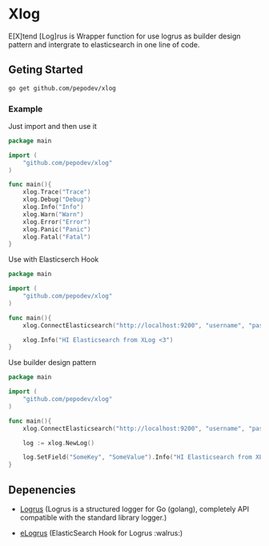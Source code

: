 # Xlog

E[X]tend [Log]rus is Wrapper function for use logrus as builder design pattern and intergrate to elasticsearch in one line of code.

## Geting Started

```sh
go get github.com/pepodev/xlog
```

### Example

Just import and then use it

```go
package main

import (
    "github.com/pepodev/xlog"
)

func main(){
    xlog.Trace("Trace")
    xlog.Debug("Debug")
    xlog.Info("Info")
    xlog.Warn("Warn")
    xlog.Error("Error")
    xlog.Panic("Panic")
    xlog.Fatal("Fatal")
}
```

Use with Elasticserch Hook

```go
package main

import (
    "github.com/pepodev/xlog"
)

func main(){
    xlog.ConnectElasticsearch("http://localhost:9200", "username", "password", "host", "index", logrus.DebugLevel)

    xlog.Info("HI Elasticsearch from XLog <3")
}
```

Use builder design pattern

```go
package main

import (
    "github.com/pepodev/xlog"
)

func main(){
    xlog.ConnectElasticsearch("http://localhost:9200", "username", "password", "host", "index", logrus.DebugLevel)

    log := xlog.NewLog()

    log.SetField("SomeKey", "SomeValue").Info("HI Elasticsearch from XLog <3")
}
```

## Depenencies

- [Logrus](https://github.com/sirupsen/logrus) (Logrus is a structured logger for Go (golang), completely API compatible with the standard library logger.)

- [eLogrus](https://github.com/sohlich/elogrus) (ElasticSearch Hook for Logrus :walrus:)
